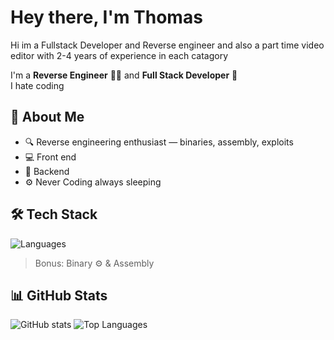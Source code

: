 # Hey there, I'm Thomas

Hi im a Fullstack Developer and Reverse engineer and also a part time video editor with 2-4 years of experience in each catagory 


I'm a **Reverse Engineer** 🕵️‍♂️ and **Full Stack Developer** 🧠  
I hate coding

## 🧩 About Me
- 🔍 Reverse engineering enthusiast — binaries, assembly, exploits
- 💻 Front end
- 🧠 Backend
- ⚙️ Never Coding always sleeping 

## 🛠️ Tech Stack
![Languages](https://skillicons.dev/icons?i=js,html,css,python,rust&theme=dark)
> Bonus: Binary ⚙️ & Assembly

## 📊 GitHub Stats
![GitHub stats](https://github-readme-stats.vercel.app/api?username=yourusername&show_icons=true&theme=tokyonight)
![Top Languages](https://github-readme-stats.vercel.app/api/top-langs/?username=yourusername&layout=compact&theme=tokyonight)

